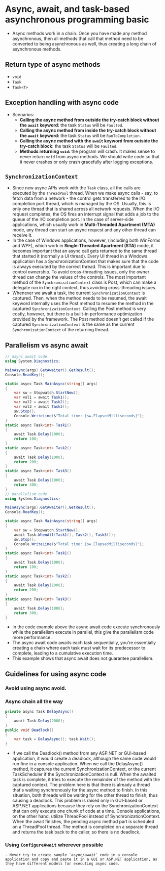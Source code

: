 # Async, await, and task-based asynchronous programming basic
- Async methods work in a chain. Once you have made any method asynchronous, then all methods that call that method need to be converted to being asynchronous as well, thus creating a long chain of asynchronous methods.
## Return type of async methods
- `void`
- `Task`
- `Task<T>`
## Exception handling with async code
- Scenarios:
	- **Calling the async method from outside the try-catch block without the `await` keyword:** the task `Status` will be `Faulted`.
	- **Calling the async method from inside the try-catch block without the `await` keyword:** the task `Status` will be `RanToCompletion`.
	- **Calling the async method with the `await` keyword from outside the try-catch block:** the task `Status` will be `Faulted`.
	- **Methods returning `void`:** the program will crash. It makes sense to never return `void` from async methods. We should write code so that it never crashes or only crash gracefully after logging exceptions.
## `SynchronizationContext`
- Since new async APIs work with the `Task` class, all the calls are executed by the `ThreadPool` thread. When we make async calls - say, to fetch data from a network - the control gets transferred to the I/O completion port thread, which is managed by the OS. Usually, this is only one thread that is shared across all network requests. When the I/O request completes, the OS fires an interrupt signal that adds a job to the queue of the I/O completion port. In the case of server-side applications, which usually work in **Multi-Threaded Apartment (MTA)** mode, any thread can start an async request and any other thread can receive it.
- In the case of Windows applications, however, (including both WinForms and WPF), which work in **Single-Threaded Apartment (STA)** mode, it becomes important that an async call gets returned to the same thread that started it (normally a UI thread). Every UI thread in a Windows application has a SynchronizationContext that makes sure that the code is always executed by the correct thread. This is important due to control ownership. To avoid cross-threading issues, only the owner thread can change the values of the controls. The most important method of the `SynchronizationContext` class is Post, which can make a delegate run in the right context, thus avoiding cross-threading issues.
- Whenever we await a task, the current `SynchronizationContext` is captured. Then, when the method needs to be resumed, the await keyword internally uses the Post method to resume the method in the captured `SynchronizationContext`. Calling the Post method is very costly, however, but there is a built-in performance optimization provided by the framework. The Post method doesn't get called if the captured `SynchronizationContext` is the same as the current `SynchronizationContext` of the returning thread.
## Parallelism vs async await
```csharp
// async await code
using System.Diagnostics;

MainAsync(args).GetAwaiter().GetResult();
Console.ReadKey();

static async Task MainAsync(string[] args)
{
    var sw = Stopwatch.StartNew();
    var val1 = await Task1();
    var val2 = await Task2();
    var val3 = await Task3();
    sw.Stop();
    Console.WriteLine($"Total time: {sw.ElapsedMilliseconds}");
}
static async Task<int> Task1()
{
    await Task.Delay(1000);
    return 100;
}
static async Task<int> Task2()
{
    await Task.Delay(1000);
    return 200;
}
static async Task<int> Task3()
{
    await Task.Delay(1000);
    return 300;
}
// parallelism code
using System.Diagnostics;

MainAsync(args).GetAwaiter().GetResult();
Console.ReadKey();

static async Task MainAsync(string[] args)
{
    var sw = Stopwatch.StartNew();
    await Task.WhenAll(Task1(), Task2(), Task3());
    sw.Stop();
    Console.WriteLine($"Total time: {sw.ElapsedMilliseconds}");
}
static async Task<int> Task1()
{
    await Task.Delay(1000);
    return 100;
}
static async Task<int> Task2()
{
    await Task.Delay(1000);
    return 200;
}
static async Task<int> Task3()
{
    await Task.Delay(1000);
    return 300;
}
```
- In the code example above the async await code execute synchronously while the parallelism execute in parallel, this give the parallelism code more performance.
- The async await code awaits each task sequentially, you're essentially creating a chain where each task must wait for its predecessor to complete, leading to a cumulative execution time.
- This example shows that async await does not guarantee parallelism.
## Guidelines for using async code
### Avoid using async avoid.
### Async chain all the way
```csharp
private async Task DelayAsync() 
{ 
	await Task.Delay(2000); 
} 
public void Deadlock() 
{ 
	var task = DelayAsync(); task.Wait(); 
}
```
- If we call the Deadlock() method from any ASP.NET or GUI-based application, it would create a deadlock, although the same code would run fine in a console application. When we call the DelayAsync() method, it captures the current SynchronizationContext, or the current TaskScheduler if the SynchronizationContext is null. When the awaited task is complete, it tries to execute the remainder of the method with the captured context. The problem here is that there is already a thread that's waiting synchronously for the async method to finish. In this situation, both threads will be waiting for the other thread to finish, thus causing a deadlock. This problem is raised only in GUI-based or ASP.NET applications because they rely on the SynchronizationContext that can only execute one chunk of code at a time. Console applications, on the other hand, utilize ThreadPool instead of SynchronizationContext. When the await finishes, the pending async method part is scheduled on a ThreadPool thread. The method is completed on a separate thread and returns the task back to the caller, so there is no deadlock.
### Using `ConfigureAwait` wherever possible
```ad-note
- Never try to create sample `async/await` code in a console application and copy and paste it in a GUI or ASP.NET application, as they have different models for executing async code.
```
